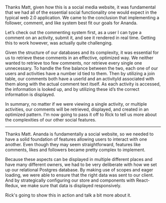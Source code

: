 Thanks Matt, given how this is a social media website, it was fundamental that we had all of the essential social functionality one would expect in the typical web 2.0 application. We came to the conclusion that implementing a follower, comment, and like system best fit our goals for Ananda.

Let’s check out the commenting system first, as a user I can type a comment on an activity, submit it, and see it rendered in real time. Getting this to work however, was actually quite challenging.

Given the structure of our databases and its complexity, it was essential for us to retrieve these comments in an effective, optimized way. We neither wanted to retrieve too few comments, nor retrieve every single one unnecessary.  To handle the fine balance between the two, each one of our users and activities have a number id tied to them. Then by utilizing a join table, our comments both have a userId and an activityId associated with them along with the actual comment text itself. As each activity is accessed, the information is looked up, and by utilizing these id’s the correct information is displayed.

In summary, no matter if we were viewing a single activity, or multiple activities, our comments will be retrieved, displayed, and created in an optimized pattern. I’m now going to pass it off to Rick to tell us more about the complexities of our other social features.

---------

Thanks Matt. Ananda is fundamentally a social website, so we needed to have a solid foundation of features allowing users to interact with one another. Even though they may seem straightforward, features like comments, likes and followers became pretty complex to implement.

Because these aspects can be displayed in multiple different places and have many different owners, we had to be very deliberate with how we set up our relational Postgres database. By making use of scopes and eager loading, we were able to ensure that the right data was sent to our client. And by strategically configuring our store and components with React-Redux, we make sure that data is displayed responsively.

Rick's going to show this in action and talk a bit more about it.
